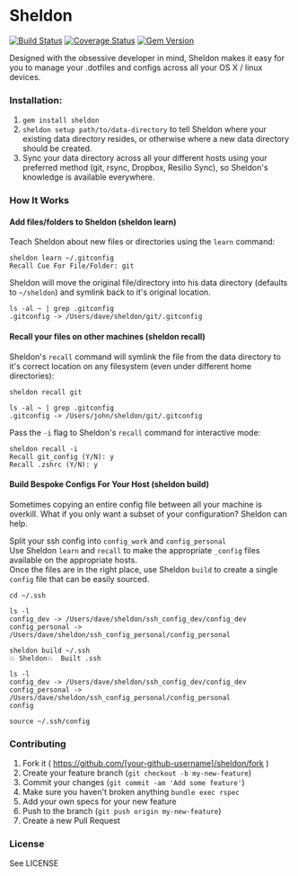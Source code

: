 # Sheldon
[![Build Status](https://travis-ci.org/dvjones89/sheldon.svg?branch=master)](https://travis-ci.org/dvjones89/sheldon)
[![Coverage Status](https://coveralls.io/repos/github/dvjones89/sheldon/badge.svg?branch=master)](https://coveralls.io/github/dvjones89/sheldon?branch=master)
[![Gem Version](https://badge.fury.io/rb/sheldon.svg)](https://badge.fury.io/rb/sheldon)

Designed with the obsessive developer in mind, Sheldon makes it easy for you to manage your .dotfiles and configs across all your OS X / linux devices.  

### Installation:
1) `gem install sheldon`
2) `sheldon setup path/to/data-directory` to tell Sheldon where your existing data directory resides, or otherwise where a new data directory should be created.
3) Sync your data directory across all your different hosts using your preferred method (git, rsync, Dropbox, Resilio Sync), so Sheldon's knowledge is available everywhere.

### How It Works
#### Add files/folders to Sheldon (sheldon learn)
Teach Sheldon about new files or directories using the `learn` command:
```shell
sheldon learn ~/.gitconfig
Recall Cue For File/Folder: git
```

Sheldon will move the original file/directory into his data directory (defaults to `~/sheldon`) and symlink back to it's original location.
```shell
ls -al ~ | grep .gitconfig
.gitconfig -> /Users/dave/sheldon/git/.gitconfig
```

#### Recall your files on other machines (sheldon recall)
Sheldon's `recall` command will symlink the file from the data directory to it's correct location on any filesystem (even under different home directories):

```shell
sheldon recall git

ls -al ~ | grep .gitconfig
.gitconfig -> /Users/john/sheldon/git/.gitconfig
```

Pass the `-i` flag to Sheldon's `recall` command for interactive mode:
```shell
sheldon recall -i
Recall git_config (Y/N): y
Recall .zshrc (Y/N): y
```

#### Build Bespoke Configs For Your Host (sheldon build)
Sometimes copying an entire config file between all your machine is overkill. What if you only want a subset of your configuration? Sheldon can help.

Split your ssh config into `config_work` and `config_personal`  
Use Sheldon `learn` and `recall` to make the appropriate `_config` files available on the appropriate hosts.  
Once the files are in the right place, use Sheldon `build` to create a single `config` file that can be easily sourced.

```shell
cd ~/.ssh

ls -l
config_dev -> /Users/dave/sheldon/ssh_config_dev/config_dev
config_personal -> /Users/dave/sheldon/ssh_config_personal/config_personal

sheldon build ~/.ssh
💥 Sheldon💥  Built .ssh

ls -l
config_dev -> /Users/dave/sheldon/ssh_config_dev/config_dev
config_personal -> /Users/dave/sheldon/ssh_config_personal/config_personal
config

source ~/.ssh/config
```

### Contributing

1. Fork it ( https://github.com/[your-github-username]/sheldon/fork )
2. Create your feature branch (`git checkout -b my-new-feature`)
3. Commit your changes (`git commit -am 'Add some feature'`)
4. Make sure you haven't broken anything `bundle exec rspec`
5. Add your own specs for your new feature
6. Push to the branch (`git push origin my-new-feature`)
7. Create a new Pull Request

### License
See LICENSE
